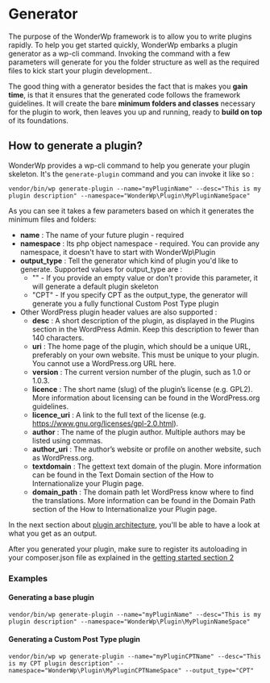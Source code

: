 # Generator

The purpose of the WonderWp framework is to allow you to write plugins rapidly. To help you get started quickly, WonderWp embarks a plugin generator as a wp-cli command. Invoking the command with a few parameters will generate for you the folder structure as well as the required files to kick start your plugin development..

The good thing with a generator besides the fact that is makes you **gain time**, is that it ensures that the generated code follows the framework guidelines. It will create the bare **minimum folders and classes** necessary for the plugin to work, then leaves you up and running, ready to **build on top** of its foundations.

## How to generate a plugin? 

WonderWp provides a wp-cli command to help you generate your plugin skeleton.
It's the `generate-plugin` command and you can invoke it like so :

```
vendor/bin/wp generate-plugin --name="myPluginName" --desc="This is my plugin description" --namespace="WonderWp\Plugin\MyPluginNameSpace"
```

As you can see it takes a few parameters based on which it generates the minimum files and folders:
- **name** : The name of your future plugin - required
- **namespace** : Its php object namespace - required. You can provide any namespace, it doesn't have to start with WonderWp\Plugin
- **output_type** : Tell the generator which kind of plugin you'd like to generate. Supported values for output_type are : 
  - "" - If you provide an empty value or don't provide this parameter, it will generate a default plugin skeleton
  - "CPT" - If you specify CPT as the output_type, the generator will generate you a fully functional Custom Post Type plugin
- Other WordPress plugin header values are also supported : 
    - **desc** :  A short description of the plugin, as displayed in the Plugins section in the WordPress Admin. Keep this description to fewer than 140 characters.
    - **uri** : The home page of the plugin, which should be a unique URL, preferably on your own website. This must be unique to your plugin. You cannot use a WordPress.org URL here.
    - **version** : The current version number of the plugin, such as 1.0 or 1.0.3.
    - **licence** : The short name (slug) of the plugin’s license (e.g. GPL2). More information about licensing can be found in the WordPress.org guidelines.
    - **licence_uri** : A link to the full text of the license (e.g. https://www.gnu.org/licenses/gpl-2.0.html).
    - **author** : The name of the plugin author. Multiple authors may be listed using commas.
    - **author_uri** : The author’s website or profile on another website, such as WordPress.org.
    - **textdomain** : The gettext text domain of the plugin. More information can be found in the Text Domain section of the How to Internationalize your Plugin page.
    - **domain_path** :   The domain path let WordPress know where to find the translations. More information can be found in the Domain Path section of the How to Internationalize your Plugin page.

In the next section about [plugin architecture](./03_Plugin_architecture/02_File_architecture.md), you'll be able to have a look at what you get as an output.

After you generated your plugin, make sure to register its autoloading in your composer.json file as explained in the [getting started section 2](./01_Getting_Started.md#page_2-Register-your-plugin-autoloading)

### Examples

#### Generating a base plugin 

```
vendor/bin/wp generate-plugin --name="myPluginName" --desc="This is my plugin description" --namespace="WonderWp\Plugin\MyPluginNameSpace"
```

#### Generating a Custom Post Type plugin 

```
vendor/bin/wp wp generate-plugin --name="myPluginCPTName" --desc="This is my CPT plugin description" --namespace="WonderWp\Plugin\MyPluginCPTNameSpace" --output_type="CPT"
```
